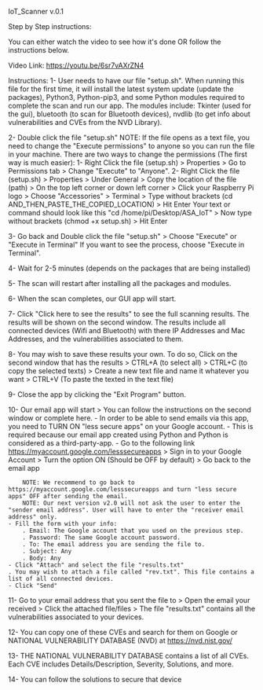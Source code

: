 IoT_Scanner v.0.1

Step by Step instructions:

You can either watch the video to see how it's done OR follow the instructions below.

Video Link: https://youtu.be/6sr7vAXrZN4

Instructions: 1- User needs to have our file "setup.sh". When running this file for the first time, it will install the latest system update (update the packages), Python3, Python-pip3, and some Python modules required to complete the scan and run our app. The modules include: Tkinter (used for the gui), bluetooth (to scan for Bluetooth devices), nvdlib (to get info about vulnerabilities and CVEs from the NVD Library).

2- Double click the file "setup.sh" NOTE: If the file opens as a text file, you need to change the "Execute permissions" to anyone so you can run the file in your machine. There are two ways to change the permissions (The first way is much easier): 1- Right Click the file (setup.sh) > Properties > Go to Permissions tab > Change "Execute" to "Anyone". 2- Right Click the file (setup.sh) > Properties > Under General > Copy the location of the file (path) > On the top left corner or down left corner > Click your Raspberry Pi logo > Choose "Accessories" > Terminal > Type without brackets (cd AND_THEN_PASTE_THE_COPIED_LOCATION) > Hit Enter Your text or command should look like this "cd /home/pi/Desktop/ASA_IoT" > Now type without brackets (chmod +x setup.sh) > Hit Enter

3- Go back and Double click the file "setup.sh" > Choose "Execute" or "Execute in Terminal" If you want to see the process, choose "Execute in Terminal".

4- Wait for 2-5 minutes (depends on the packages that are being installed)

5- The scan will restart after installing all the packages and modules.

6- When the scan completes, our GUI app will start.

7- Click "Click here to see the results" to see the full scanning results. The results will be shown on the second window. The results include all connected devices (Wifi and Bluetooth) with there IP Addresses and Mac Addresses, and the vulnerabilities associated to them.

8- You may wish to save these results your own. To do so, Click on the second window that has the results > CTRL+A (to select all) > CTRL+C (to copy the selected texts) > Create a new text file and name it whatever you want > CTRL+V (To paste the texted in the text file)

9- Close the app by clicking the "Exit Program" button.

10- Our email app will start > You can follow the instructions on the second window or complete here. - In order to be able to send emails via this app, you need to TURN ON "less secure apps" on your Google account. - This is required because our email app created using Python and Python is considered as a third-party-app. - Go to the following link https://myaccount.google.com/lesssecureapps > Sign in to your Google Account > Turn the option ON (Should be OFF by default) > Go back to the email app

		NOTE: We recommend to go back to https://myaccount.google.com/lesssecureapps and turn "less secure apps" OFF after sending the email.
		NOTE: Our next version v2.0 will not ask the user to enter the "sender email address". User will have to enter the "receiver email address" only.
	- Fill the form with your info:
		. Email: The Google account that you used on the previous step.
		. Password: The same Google account password.
		. To: The email address you are sending the file to.
		. Subject: Any
		. Body: Any
	- Click "Attach" and select the file "results.txt"
	. You may wish to attach a file called "rev.txt". This file contains a list of all connected devices.
	- Click "Send"
11- Go to your email address that you sent the file to > Open the email your received > Click the attached file/files > The file "results.txt" contains all the vulnerabilities associated to your devices.

12- You can copy one of these CVEs and search for them on Google or NATIONAL VULNERABILITY DATABASE (NVD) at https://nvd.nist.gov/

13- THE NATIONAL VULNERABILITY DATABASE contains a list of all CVEs. Each CVE includes Details/Description, Severity, Solutions, and more.

14- You can follow the solutions to secure that device
